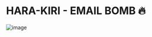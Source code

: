 # HARA-KIRI - EMAIL BOMB 🔥
![image](https://github.com/user-attachments/assets/ff3f6081-31ea-48d8-b86a-196863f94a8d)
